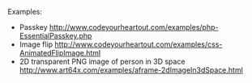 Examples:

- Passkey http://www.codeyourheartout.com/examples/php-EssentialPasskey.php
- Image flip http://www.codeyourheartout.com/examples/css-AnimatedFlipImage.html
- 2D transparent PNG image of person in 3D space http://www.art64x.com/examples/aframe-2dImageIn3dSpace.html
